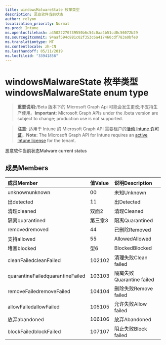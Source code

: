 ```yaml
---
title: windowsMalwareState 枚举类型
description: 恶意软件当前状态
author: rolyon
localization_priority: Normal
ms.prod: Intune
ms.openlocfilehash: a45022270f39550b6c54c0aa4b51cd0c56072b29
ms.sourcegitcommit: 94aaf594c881c02f353c6a417460cdf783a0bfe0
ms.translationtype: MT
ms.contentlocale: zh-CN
ms.lasthandoff: 05/11/2019
ms.locfileid: "33941856"
---
```

# <a name="windowsmalwarestate-enum-type"></a><span data-ttu-id="fd871-103">windowsMalwareState 枚举类型</span><span class="sxs-lookup"><span data-stu-id="fd871-103">windowsMalwareState enum type</span></span>

> <span data-ttu-id="fd871-104">**重要说明:**/Beta 版本下的 Microsoft Graph Api 可能会发生更改;不支持生产使用。</span><span class="sxs-lookup"><span data-stu-id="fd871-104">**Important:** Microsoft Graph APIs under the /beta version are subject to change; production use is not supported.</span></span>

> <span data-ttu-id="fd871-105">**注意:** 适用于 Intune 的 Microsoft Graph API 需要租户的[活动 Intune 许可证](https://go.microsoft.com/fwlink/?linkid=839381)。</span><span class="sxs-lookup"><span data-stu-id="fd871-105">**Note:** The Microsoft Graph API for Intune requires an [active Intune license](https://go.microsoft.com/fwlink/?linkid=839381) for the tenant.</span></span>

<span data-ttu-id="fd871-106">恶意软件当前状态</span><span class="sxs-lookup"><span data-stu-id="fd871-106">Malware current status</span></span>

## <a name="members"></a><span data-ttu-id="fd871-107">成员</span><span class="sxs-lookup"><span data-stu-id="fd871-107">Members</span></span>
|<span data-ttu-id="fd871-108">成员</span><span class="sxs-lookup"><span data-stu-id="fd871-108">Member</span></span>|<span data-ttu-id="fd871-109">值</span><span class="sxs-lookup"><span data-stu-id="fd871-109">Value</span></span>|<span data-ttu-id="fd871-110">说明</span><span class="sxs-lookup"><span data-stu-id="fd871-110">Description</span></span>|
|:---|:---|:---|
|<span data-ttu-id="fd871-111">unknown</span><span class="sxs-lookup"><span data-stu-id="fd871-111">unknown</span></span>|<span data-ttu-id="fd871-112">0</span><span class="sxs-lookup"><span data-stu-id="fd871-112">0</span></span>|<span data-ttu-id="fd871-113">未知</span><span class="sxs-lookup"><span data-stu-id="fd871-113">Unknown</span></span>|
|<span data-ttu-id="fd871-114">出</span><span class="sxs-lookup"><span data-stu-id="fd871-114">detected</span></span>|<span data-ttu-id="fd871-115">1</span><span class="sxs-lookup"><span data-stu-id="fd871-115">1</span></span>|<span data-ttu-id="fd871-116">出</span><span class="sxs-lookup"><span data-stu-id="fd871-116">Detected</span></span>|
|<span data-ttu-id="fd871-117">清理</span><span class="sxs-lookup"><span data-stu-id="fd871-117">cleaned</span></span>|<span data-ttu-id="fd871-118">双面</span><span class="sxs-lookup"><span data-stu-id="fd871-118">2</span></span>|<span data-ttu-id="fd871-119">清理</span><span class="sxs-lookup"><span data-stu-id="fd871-119">Cleaned</span></span>|
|<span data-ttu-id="fd871-120">隔离</span><span class="sxs-lookup"><span data-stu-id="fd871-120">quarantined</span></span>|<span data-ttu-id="fd871-121">第三章</span><span class="sxs-lookup"><span data-stu-id="fd871-121">3</span></span>|<span data-ttu-id="fd871-122">隔离</span><span class="sxs-lookup"><span data-stu-id="fd871-122">Quarantined</span></span>|
|<span data-ttu-id="fd871-123">removed</span><span class="sxs-lookup"><span data-stu-id="fd871-123">removed</span></span>|<span data-ttu-id="fd871-124">4</span><span class="sxs-lookup"><span data-stu-id="fd871-124">4</span></span>|<span data-ttu-id="fd871-125">已删除</span><span class="sxs-lookup"><span data-stu-id="fd871-125">Removed</span></span>|
|<span data-ttu-id="fd871-126">支持</span><span class="sxs-lookup"><span data-stu-id="fd871-126">allowed</span></span>|<span data-ttu-id="fd871-127">5</span><span class="sxs-lookup"><span data-stu-id="fd871-127">5</span></span>|<span data-ttu-id="fd871-128">Allowed</span><span class="sxs-lookup"><span data-stu-id="fd871-128">Allowed</span></span>|
|<span data-ttu-id="fd871-129">堵塞</span><span class="sxs-lookup"><span data-stu-id="fd871-129">blocked</span></span>|<span data-ttu-id="fd871-130">型</span><span class="sxs-lookup"><span data-stu-id="fd871-130">6</span></span>|<span data-ttu-id="fd871-131">Blocked</span><span class="sxs-lookup"><span data-stu-id="fd871-131">Blocked</span></span>|
|<span data-ttu-id="fd871-132">cleanFailed</span><span class="sxs-lookup"><span data-stu-id="fd871-132">cleanFailed</span></span>|<span data-ttu-id="fd871-133">102</span><span class="sxs-lookup"><span data-stu-id="fd871-133">102</span></span>|<span data-ttu-id="fd871-134">清理失败</span><span class="sxs-lookup"><span data-stu-id="fd871-134">Clean failed</span></span>|
|<span data-ttu-id="fd871-135">quarantineFailed</span><span class="sxs-lookup"><span data-stu-id="fd871-135">quarantineFailed</span></span>|<span data-ttu-id="fd871-136">103</span><span class="sxs-lookup"><span data-stu-id="fd871-136">103</span></span>|<span data-ttu-id="fd871-137">隔离失败</span><span class="sxs-lookup"><span data-stu-id="fd871-137">Quarantine failed</span></span>|
|<span data-ttu-id="fd871-138">removeFailed</span><span class="sxs-lookup"><span data-stu-id="fd871-138">removeFailed</span></span>|<span data-ttu-id="fd871-139">104</span><span class="sxs-lookup"><span data-stu-id="fd871-139">104</span></span>|<span data-ttu-id="fd871-140">删除失败</span><span class="sxs-lookup"><span data-stu-id="fd871-140">Remove failed</span></span>|
|<span data-ttu-id="fd871-141">allowFailed</span><span class="sxs-lookup"><span data-stu-id="fd871-141">allowFailed</span></span>|<span data-ttu-id="fd871-142">105</span><span class="sxs-lookup"><span data-stu-id="fd871-142">105</span></span>|<span data-ttu-id="fd871-143">允许失败</span><span class="sxs-lookup"><span data-stu-id="fd871-143">Allow failed</span></span>|
|<span data-ttu-id="fd871-144">放弃</span><span class="sxs-lookup"><span data-stu-id="fd871-144">abandoned</span></span>|<span data-ttu-id="fd871-145">106</span><span class="sxs-lookup"><span data-stu-id="fd871-145">106</span></span>|<span data-ttu-id="fd871-146">放弃</span><span class="sxs-lookup"><span data-stu-id="fd871-146">Abandoned</span></span>|
|<span data-ttu-id="fd871-147">blockFailed</span><span class="sxs-lookup"><span data-stu-id="fd871-147">blockFailed</span></span>|<span data-ttu-id="fd871-148">107</span><span class="sxs-lookup"><span data-stu-id="fd871-148">107</span></span>|<span data-ttu-id="fd871-149">阻止失败</span><span class="sxs-lookup"><span data-stu-id="fd871-149">Block failed</span></span>|




